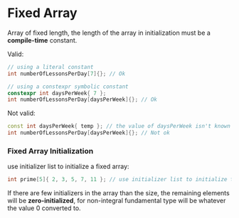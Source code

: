 # Fixed Array
Array of fixed length, the length of the array in initialization must be a **compile-time** constant.

Valid:
```cpp
// using a literal constant
int numberOfLessonsPerDay[7]{}; // Ok

// using a constexpr symbolic constant
constexpr int daysPerWeek{ 7 };
int numberOfLessonsPerDay[daysPerWeek]{}; // Ok


```

Not valid:
```cpp
const int daysPerWeek{ temp }; // the value of daysPerWeek isn't known until runtime, so this is a runtime constant, not a compile-time constant!
int numberOfLessonsPerDay[daysPerWeek]{}; // Not ok
```

### Fixed Array Initialization
use  initializer list to initialize a fixed array:
```cpp
int prime[5]{ 2, 3, 5, 7, 11 }; // use initializer list to initialize the fixed array
```
If there are few initializers in the array than the size, the remaining elements will be **zero-initialized**, for non-integral fundamental type will be whatever the value 0 converted to.